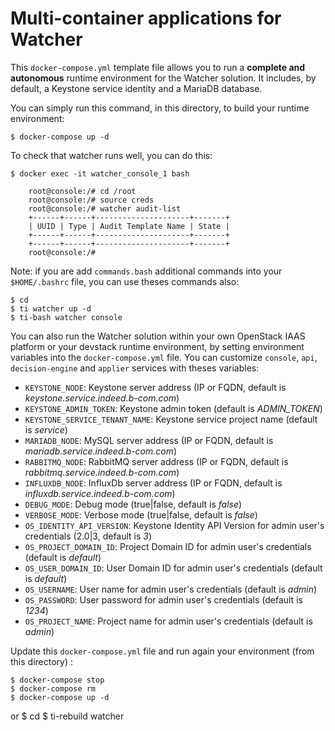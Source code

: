 # Multi-container applications for Watcher

This `docker-compose.yml` template file allows you to run a **complete and autonomous** runtime environment for the Watcher solution. It includes, by default, a Keystone service identity and a MariaDB database.


You can simply run this command, in this directory, to build your runtime environment: 

	$ docker-compose up -d

To check that watcher runs well, you can do this:

	$ docker exec -it watcher_console_1 bash

		root@console:/# cd /root
		root@console:/# source creds
		root@console:/# watcher audit-list
		+------+------+---------------------+-------+
		| UUID | Type | Audit Template Name | State |
		+------+------+---------------------+-------+
		+------+------+---------------------+-------+
		root@console:/# 


Note: if you are add `commands.bash` additional commands into your `$HOME/.bashrc` file, you can use theses commands also:

	$ cd
	$ ti watcher up -d
	$ ti-bash watcher console



You can also run the Watcher solution within your own OpenStack IAAS platform or your devstack runtime environment, by setting environment variables into the `docker-compose.yml` file. You can customize
`console`, `api`, `decision-engine` and `applier` services with theses variables:

- `KEYSTONE_NODE`: Keystone server address (IP or FQDN, default is *keystone.service.indeed.b-com.com*)
- `KEYSTONE_ADMIN_TOKEN`: Keystone admin token (default is *ADMIN_TOKEN*)
- `KEYSTONE_SERVICE_TENANT_NAME`: Keystone service project name (default is *service*)
- `MARIADB_NODE`: MySQL server address (IP or FQDN, default is *mariadb.service.indeed.b-com.com*)
- `RABBITMQ_NODE`: RabbitMQ server address (IP or FQDN, default is *rabbitmq.service.indeed.b-com.com*)
- `INFLUXDB_NODE`: InfluxDb server address (IP or FQDN, default is *influxdb.service.indeed.b-com.com*)
- `DEBUG_MODE`: Debug mode (true|false, default is *false*)
- `VERBOSE_MODE`: Verbose mode (true|false, default is *false*)
- `OS_IDENTITY_API_VERSION`: Keystone Identity API Version for admin user's credentials (2.0|3, default is *3*) 
- `OS_PROJECT_DOMAIN_ID`: Project Domain ID for admin user's credentials (default is *default*)
- `OS_USER_DOMAIN_ID`:  User Domain ID for admin user's credentials (default is *default*)
- `OS_USERNAME`:  User name for admin user's credentials (default is *admin*)
- `OS_PASSWORD`:  User password for admin user's credentials (default is *1234*)
- `OS_PROJECT_NAME`:  Project name for admin user's credentials (default is *admin*)

Update this `docker-compose.yml` file and run again your environment (from this directory) :

	$ docker-compose stop
	$ docker-compose rm
	$ docker-compose up -d

or
	$ cd 
	$ ti-rebuild watcher

